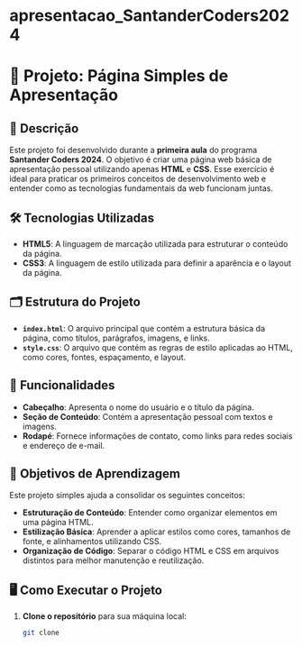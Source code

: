 # apresentacao_SantanderCoders2024
# 🌟 Projeto: Página Simples de Apresentação

## 📖 Descrição

Este projeto foi desenvolvido durante a **primeira aula** do programa **Santander Coders 2024**. O objetivo é criar uma página web básica de apresentação pessoal utilizando apenas **HTML** e **CSS**. Esse exercício é ideal para praticar os primeiros conceitos de desenvolvimento web e entender como as tecnologias fundamentais da web funcionam juntas.

## 🛠️ Tecnologias Utilizadas

- **HTML5**: A linguagem de marcação utilizada para estruturar o conteúdo da página.
- **CSS3**: A linguagem de estilo utilizada para definir a aparência e o layout da página.

## 🗂️ Estrutura do Projeto

- **`index.html`**: O arquivo principal que contém a estrutura básica da página, como títulos, parágrafos, imagens, e links.
- **`style.css`**: O arquivo que contém as regras de estilo aplicadas ao HTML, como cores, fontes, espaçamento, e layout.

## 🚀 Funcionalidades

- **Cabeçalho**: Apresenta o nome do usuário e o título da página.
- **Seção de Conteúdo**: Contém a apresentação pessoal com textos e imagens.
- **Rodapé**: Fornece informações de contato, como links para redes sociais e endereço de e-mail.

## 🎯 Objetivos de Aprendizagem

Este projeto simples ajuda a consolidar os seguintes conceitos:

- **Estruturação de Conteúdo**: Entender como organizar elementos em uma página HTML.
- **Estilização Básica**: Aprender a aplicar estilos como cores, tamanhos de fonte, e alinhamentos utilizando CSS.
- **Organização de Código**: Separar o código HTML e CSS em arquivos distintos para melhor manutenção e reutilização.

## 🖥️ Como Executar o Projeto

1. **Clone o repositório** para sua máquina local:
   ```bash
   git clone
